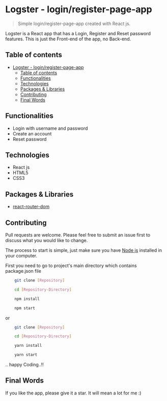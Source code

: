 # Logster - login/register-page-app

> Simple login/register-page-app created with React js.

Logster is a React app that has a Login, Register and Reset password features. This is just the Front-end of the app, no Back-end.

## Table of contents
- [Logster - login/register-page-app](#logster---loginregister-page-app)
  - [Table of contents](#table-of-contents)
  - [Functionalities](#functionalities)
  - [Technologies](#technologies)
  - [Packages & Libraries](#packages--libraries)
  - [Contributing](#contributing)
  - [Final Words](#final-words)

## Functionalities

* Login with username and password
* Create an account
* Reset password

## Technologies

* React js
* HTML5
* CSS3



## Packages & Libraries

* [react-router-dom](https://www.npmjs.com/package/react-router-dom)

## Contributing

Pull requests are welcome. Please feel free to submit an issue first to discuss what you would like to change.

The process to start is simple, just make sure you have [Node js](https://nodejs.org/en/) installed in your computer. 

First you need to go to project's main directory which contains package.json file

```bash
    git clone [Repository]

    cd [Repository-Directory]

    npm install

    npm start
```
or
```bash
    git clone [Repository]

    cd [Repository-Directory]

    yarn install

    yarn start
```
.. happy Coding..!!






## Final Words

If you like the app, please give it a star. It will mean a lot for me :)

